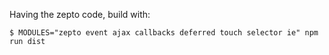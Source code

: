Having the zepto code, build with:

`$ MODULES="zepto event ajax callbacks deferred touch selector ie" npm run dist`
